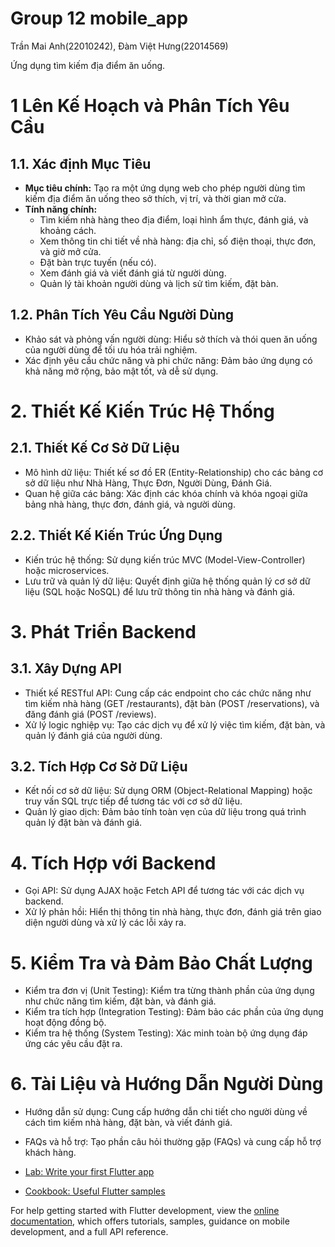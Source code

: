 #  Group 12 mobile_app

Trần Mai Anh(22010242), Đàm Việt Hưng(22014569)

Ứng dụng tìm kiếm địa điểm ăn uống. 
  
# 1 Lên Kế Hoạch và Phân Tích Yêu Cầu
## 1.1. Xác định Mục Tiêu
- **Mục tiêu chính:** Tạo ra một ứng dụng web cho phép người dùng tìm kiếm địa điểm ăn uống theo sở thích, vị trí, và thời gian mở cửa.
- **Tính năng chính:**
  - Tìm kiếm nhà hàng theo địa điểm, loại hình ẩm thực, đánh giá, và khoảng cách.
  - Xem thông tin chi tiết về nhà hàng: địa chỉ, số điện thoại, thực đơn, và giờ mở cửa.
  - Đặt bàn trực tuyến (nếu có).
  - Xem đánh giá và viết đánh giá từ người dùng.
  - Quản lý tài khoản người dùng và lịch sử tìm kiếm, đặt bàn.
## 1.2. Phân Tích Yêu Cầu Người Dùng
- Khảo sát và phỏng vấn người dùng: Hiểu sở thích và thói quen ăn uống của người dùng để tối ưu hóa trải nghiệm.
- Xác định yêu cầu chức năng và phi chức năng: Đảm bảo ứng dụng có khả năng mở rộng, bảo mật tốt, và dễ sử dụng.
# 2. Thiết Kế Kiến Trúc Hệ Thống
## 2.1. Thiết Kế Cơ Sở Dữ Liệu
- Mô hình dữ liệu: Thiết kế sơ đồ ER (Entity-Relationship) cho các bảng cơ sở dữ liệu như Nhà Hàng, Thực Đơn, Người Dùng, Đánh Giá.
- Quan hệ giữa các bảng: Xác định các khóa chính và khóa ngoại giữa bảng nhà hàng, thực đơn, đánh giá, và người dùng.
## 2.2. Thiết Kế Kiến Trúc Ứng Dụng
- Kiến trúc hệ thống: Sử dụng kiến trúc MVC (Model-View-Controller) hoặc microservices.
- Lưu trữ và quản lý dữ liệu: Quyết định giữa hệ thống quản lý cơ sở dữ liệu (SQL hoặc NoSQL) để lưu trữ thông tin nhà hàng và đánh giá.
# 3. Phát Triển Backend
## 3.1. Xây Dựng API
- Thiết kế RESTful API: Cung cấp các endpoint cho các chức năng như tìm kiếm nhà hàng (GET /restaurants), đặt bàn (POST /reservations), và đăng đánh giá (POST /reviews).
- Xử lý logic nghiệp vụ: Tạo các dịch vụ để xử lý việc tìm kiếm, đặt bàn, và quản lý đánh giá của người dùng.
## 3.2. Tích Hợp Cơ Sở Dữ Liệu
- Kết nối cơ sở dữ liệu: Sử dụng ORM (Object-Relational Mapping) hoặc truy vấn SQL trực tiếp để tương tác với cơ sở dữ liệu.
- Quản lý giao dịch: Đảm bảo tính toàn vẹn của dữ liệu trong quá trình quản lý đặt bàn và đánh giá.
# 4. Tích Hợp với Backend
- Gọi API: Sử dụng AJAX hoặc Fetch API để tương tác với các dịch vụ backend.
- Xử lý phản hồi: Hiển thị thông tin nhà hàng, thực đơn, đánh giá trên giao diện người dùng và xử lý các lỗi xảy ra.
# 5. Kiểm Tra và Đảm Bảo Chất Lượng
- Kiểm tra đơn vị (Unit Testing): Kiểm tra từng thành phần của ứng dụng như chức năng tìm kiếm, đặt bàn, và đánh giá.
- Kiểm tra tích hợp (Integration Testing): Đảm bảo các phần của ứng dụng hoạt động đồng bộ.
- Kiểm tra hệ thống (System Testing): Xác minh toàn bộ ứng dụng đáp ứng các yêu cầu đặt ra.
# 6. Tài Liệu và Hướng Dẫn Người Dùng
- Hướng dẫn sử dụng: Cung cấp hướng dẫn chi tiết cho người dùng về cách tìm kiếm nhà hàng, đặt bàn, và viết đánh giá.
- FAQs và hỗ trợ: Tạo phần câu hỏi thường gặp (FAQs) và cung cấp hỗ trợ khách hàng.


- [Lab: Write your first Flutter app](https://docs.flutter.dev/get-started/codelab)
- [Cookbook: Useful Flutter samples](https://docs.flutter.dev/cookbook)

For help getting started with Flutter development, view the
[online documentation](https://docs.flutter.dev/), which offers tutorials,
samples, guidance on mobile development, and a full API reference.
